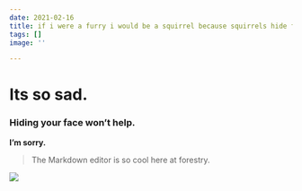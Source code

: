 ```yaml
---
date: 2021-02-16
title: if i were a furry i would be a squirrel because squirrels hide from poison
tags: []
image: ''

---
```

# Its so sad.

### Hiding your face won’t help.

**I’m sorry.**

> The Markdown editor is so cool here at forestry.

![](/images/tumblr_n8f721uo1m1tga27vo1_1280.jpg)